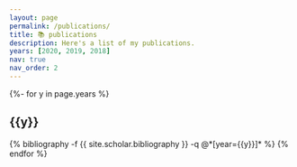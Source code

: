 ```yaml
---
layout: page
permalink: /publications/
title: 📚 publications
description: Here's a list of my publications.
years: [2020, 2019, 2018]
nav: true
nav_order: 2
---
```


<!-- _pages/publications.md -->
<div class="publications">
{%- for y in page.years %}
  <h2 class="year">{{y}}</h2>
  {% bibliography -f {{ site.scholar.bibliography }} -q @*[year={{y}}]* %}
{% endfor %}
</div>
